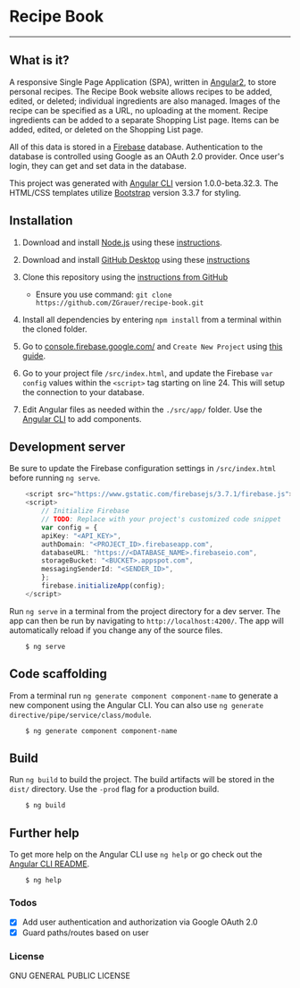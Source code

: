 # Recipe Book
----

## What is it?
A responsive Single Page Application (SPA), written in [Angular2](https://angular.io/), to store personal recipes. The Recipe Book website allows recipes to be added, edited, or deleted; individual ingredients are also managed. Images of the recipe can be specified as a URL, no uploading at the moment.  Recipe ingredients can be added to a separate Shopping List page.  Items can be added, edited, or deleted on the Shopping List page.

All of this data is stored in a [Firebase](https://firebase.google.com/) database. Authentication to the database is controlled using Google as an OAuth 2.0 provider.  Once user's login, they can get and set data in the database.

This project was generated with [Angular CLI](https://github.com/angular/angular-cli) version 1.0.0-beta.32.3. The HTML/CSS templates utilize [Bootstrap](http://getbootstrap.com/) version 3.3.7 for styling.

## Installation
1. Download and install [Node.js](https://nodejs.org/en/download/) using these [instructions](https://docs.npmjs.com/getting-started/installing-node).
2. Download and install [GitHub Desktop](https://help.github.com/articles/set-up-git/) using these [instructions](https://help.github.com/articles/set-up-git/)
3. Clone this repository using the [instructions from GitHub](https://help.github.com/articles/cloning-a-repository/)
    * Ensure you use command:
        `git clone https://github.com/ZGrauer/recipe-book.git`

4. Install all dependencies by entering `npm install` from a terminal within the cloned folder.
5. Go to [console.firebase.google.com/](https://console.firebase.google.com/) and `Create New Project` using [this guide](https://firebase.google.com/docs/web/setup).
6. Go to your project file `/src/index.html`, and update the Firebase `var config` values within the `<script>` tag starting on line 24.  This will setup the connection to your database.
7. Edit Angular files as needed within the `./src/app/` folder.  Use the [Angular CLI](https://cli.angular.io/) to add components.

## Development server
Be sure to update the Firebase configuration settings in `/src/index.html` before running `ng serve`.

```TypeScript
    <script src="https://www.gstatic.com/firebasejs/3.7.1/firebase.js"></script>
    <script>
        // Initialize Firebase
        // TODO: Replace with your project's customized code snippet
        var config = {
        apiKey: "<API_KEY>",
        authDomain: "<PROJECT_ID>.firebaseapp.com",
        databaseURL: "https://<DATABASE_NAME>.firebaseio.com",
        storageBucket: "<BUCKET>.appspot.com",
        messagingSenderId: "<SENDER_ID>",
        };
        firebase.initializeApp(config);
    </script>
```

Run `ng serve` in a terminal from the project directory for a dev server. The app can then be run by navigating to `http://localhost:4200/`. The app will automatically reload if you change any of the source files.

```Shell
    $ ng serve
```

## Code scaffolding

From a terminal run `ng generate component component-name` to generate a new component using the Angular CLI. You can also use `ng generate directive/pipe/service/class/module`.

```Shell
    $ ng generate component component-name
```

## Build

Run `ng build` to build the project. The build artifacts will be stored in the `dist/` directory. Use the `-prod` flag for a production build.

```Shell
    $ ng build
```

## Further help

To get more help on the Angular CLI use `ng help` or go check out the [Angular CLI README](https://github.com/angular/angular-cli/blob/master/README.md).

```Shell
    $ ng help
```

### Todos
- [X] Add user authentication and authorization via Google OAuth 2.0
- [X] Guard paths/routes based on user

### License
GNU GENERAL PUBLIC LICENSE

